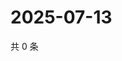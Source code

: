 # 2025-07-13

共 0 条

<!-- BEGIN ZHIHUVIDEO -->
<!-- 最后更新时间 Sun Jul 13 2025 15:12:35 GMT+0800 (China Standard Time) -->

<!-- END ZHIHUVIDEO -->

